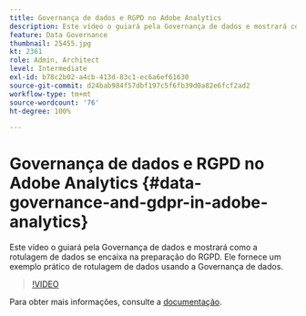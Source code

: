 ```yaml
---
title: Governança de dados e RGPD no Adobe Analytics
description: Este vídeo o guiará pela Governança de dados e mostrará como a rotulagem de dados se encaixa na preparação do RGPD. Ele fornece um exemplo prático de rotulagem de dados usando a Governança de dados.
feature: Data Governance
thumbnail: 25455.jpg
kt: 2361
role: Admin, Architect
level: Intermediate
exl-id: b78c2b02-a4cb-413d-83c1-ec6a6ef61630
source-git-commit: d24bab984f57dbf197c5f6fb39d0a82e6fcf2ad2
workflow-type: tm+mt
source-wordcount: '76'
ht-degree: 100%

---
```


# Governança de dados e RGPD no Adobe Analytics {#data-governance-and-gdpr-in-adobe-analytics}

Este vídeo o guiará pela Governança de dados e mostrará como a rotulagem de dados se encaixa na preparação do RGPD. Ele fornece um exemplo prático de rotulagem de dados usando a Governança de dados.

>[!VIDEO](https://video.tv.adobe.com/v/25455/?quality=12&learn=on)

Para obter mais informações, consulte a [documentação](https://experienceleague.adobe.com/docs/analytics/admin/data-governance/an-gdpr-overview.html?lang=pt-BR).
